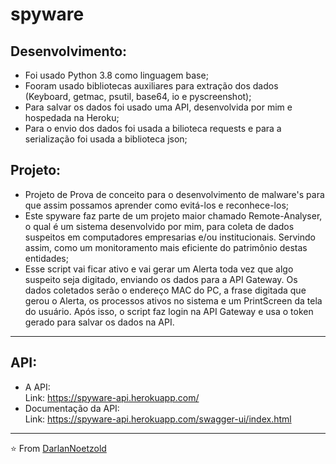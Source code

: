 # spyware

## Desenvolvimento:
* Foi usado Python 3.8 como linguagem base;
* Fooram usado bibliotecas auxiliares para extração dos dados (Keyboard, getmac, psutil, base64, io e pyscreenshot);
* Para salvar os dados foi usado uma API, desenvolvida por mim e hospedada na Heroku;
* Para o envio dos dados foi usada a bilioteca requests e para a serialização foi usada a biblioteca json;

## Projeto:
* Projeto de Prova de conceito para o desenvolvimento de malware's para que assim possamos aprender como evitá-los e reconhece-los;
* Este spyware faz parte de um projeto maior chamado Remote-Analyser, o qual é um sistema desenvolvido por mim, para coleta de dados suspeitos em computadores empresarias e/ou institucionais. Servindo assim, como um monitoramento mais eficiente do patrimônio destas entidades;
* Esse script vai ficar ativo e vai gerar um Alerta toda vez que algo suspeito seja digitado, enviando os dados para a API Gateway. Os dados coletados serão o endereço MAC do PC, a frase digitada que gerou o Alerta, os processos ativos no sistema e um PrintScreen da tela do usuário. Após isso, o script faz login na API Gateway e usa o token gerado para salvar os dados na API.

---
## API:
* A API:
<br>Link: https://spyware-api.herokuapp.com/
* Documentação da API:
<br>Link: https://spyware-api.herokuapp.com/swagger-ui/index.html

---
⭐️ From [DarlanNoetzold](https://github.com/DarlanNoetzold)
